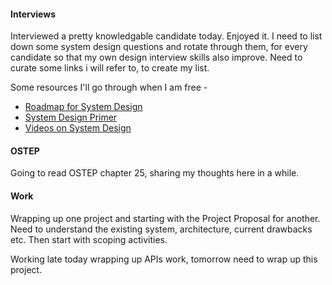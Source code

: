 #### Interviews
Interviewed a pretty knowledgable candidate today. Enjoyed it. I need to list down some system design questions and rotate through them, for every candidate so that my own design interview skills also improve. Need to curate some links i will refer to, to create my list. 

Some resources I'll go through when I am free -
- [Roadmap for System Design](https://roadmap.sh/system-design)
- [System Design Primer](https://github.com/donnemartin/system-design-primer)
- [Videos on System Design](https://www.youtube.com/@SystemDesignInterview)

#### OSTEP
Going to read OSTEP chapter 25, sharing my thoughts here in a while.

#### Work

Wrapping up one project and starting with the Project Proposal for another.
Need to understand the existing system, architecture, current drawbacks etc. Then start with scoping activities.

Working late today wrapping up APIs work, tomorrow need to wrap up this project.
